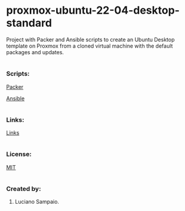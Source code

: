 # proxmox-ubuntu-22-04-desktop-standard
Project with Packer and Ansible scripts to create an Ubuntu Desktop template on Proxmox from a cloned virtual machine with the default packages and updates.

#
### Scripts:
[Packer](packer/README.md "Packer")

[Ansible](ansible/README.md "Ansible")

#
### Links:

[Links](links.md "Links")

#
### License:

[MIT](LICENSE "MIT License")

#
### Created by:

1. Luciano Sampaio.
